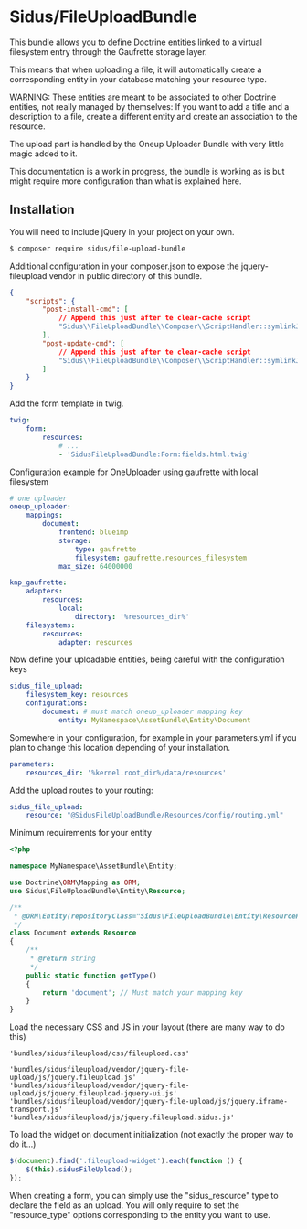 Sidus/FileUploadBundle
===========

This bundle allows you to define Doctrine entities linked to a virtual filesystem entry
through the Gaufrette storage layer.

This means that when uploading a file, it will automatically create a corresponding entity
in your database matching your resource type.

WARNING: These entities are meant to be associated to other Doctrine entities, not really
managed by themselves: If you want to add a title and a description to a file, create a
different entity and create an association to the resource.

The upload part is handled by the Oneup Uploader Bundle with very little magic added to it.

This documentation is a work in progress, the bundle is working as is but might require more
configuration than what is explained here.

## Installation

You will need to include jQuery in your project on your own.

```bash
$ composer require sidus/file-upload-bundle
```

Additional configuration in your composer.json to expose the jquery-fileupload vendor in
public directory of this bundle.

```json
{
    "scripts": {
        "post-install-cmd": [
            // Append this just after te clear-cache script
            "Sidus\\FileUploadBundle\\Composer\\ScriptHandler::symlinkJQueryFileUpload"
        ],
        "post-update-cmd": [
            // Append this just after te clear-cache script
            "Sidus\\FileUploadBundle\\Composer\\ScriptHandler::symlinkJQueryFileUpload"
        ]
    }
}

```

Add the form template in twig.

```yml
twig:
    form:
        resources:
            # ...
            - 'SidusFileUploadBundle:Form:fields.html.twig'
```

Configuration example for OneUploader using gaufrette with local filesystem

```yml
# one uploader
oneup_uploader:
    mappings:
        document:
            frontend: blueimp
            storage:
                type: gaufrette
                filesystem: gaufrette.resources_filesystem
            max_size: 64000000

knp_gaufrette:
    adapters:
        resources:
            local:
                directory: '%resources_dir%'
    filesystems:
        resources:
            adapter: resources
```

Now define your uploadable entities, being careful with the configuration keys

```yml
sidus_file_upload:
    filesystem_key: resources
    configurations:
        document: # must match oneup_uploader mapping key
            entity: MyNamespace\AssetBundle\Entity\Document

```

Somewhere in your configuration, for example in your parameters.yml if you plan to
change this location depending of your installation.

```yml
parameters:
    resources_dir: '%kernel.root_dir%/data/resources'
```

Add the upload routes to your routing:

```yml
sidus_file_upload:
    resource: "@SidusFileUploadBundle/Resources/config/routing.yml"
```

Minimum requirements for your entity

```php
<?php

namespace MyNamespace\AssetBundle\Entity;

use Doctrine\ORM\Mapping as ORM;
use Sidus\FileUploadBundle\Entity\Resource;

/**
 * @ORM\Entity(repositoryClass="Sidus\FileUploadBundle\Entity\ResourceRepository")
 */
class Document extends Resource
{
    /**
     * @return string
     */
    public static function getType()
    {
        return 'document'; // Must match your mapping key
    }
}
```

Load the necessary CSS and JS in your layout (there are many way to do this)

    'bundles/sidusfileupload/css/fileupload.css'

    'bundles/sidusfileupload/vendor/jquery-file-upload/js/jquery.fileupload.js'
    'bundles/sidusfileupload/vendor/jquery-file-upload/js/jquery.fileupload-jquery-ui.js'
    'bundles/sidusfileupload/vendor/jquery-file-upload/js/jquery.iframe-transport.js'
    'bundles/sidusfileupload/js/jquery.fileupload.sidus.js'


To load the widget on document initialization (not exactly the proper way to do it...)

```js
$(document).find('.fileupload-widget').each(function () {
    $(this).sidusFileUpload();
});
```

When creating a form, you can simply use the "sidus_resource" type to declare the field as an
upload. You will only require to set the "resource_type" options corresponding to the entity
you want to use.

